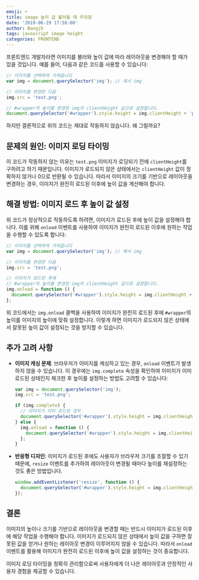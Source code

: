 ```yaml
---
emoji: ☀️
title: image 높이 값 불러올 때 주의점
date: '2019-06-29 17:58:00'
author: Bangjh
tags: javascript image height
categories: FRONTEND
---
```


프론트엔드 개발자라면 이미지를 불러와 높이 값에 따라 레이아웃을 변경해야 할 때가 있을 것입니다. 예를 들어, 다음과 같은 코드를 사용할 수 있습니다:

```javascript
// 이미지를 선택하여 가져옵니다
var img = document.querySelector('img'); // 예시 img

// 이미지를 변경한 다음
img.src = 'test.png';

// #wrapper의 높이를 변경된 img의 clientHeight 값으로 설정합니다.
document.querySelector('#wrapper').style.height = img.clientHeight + 'px';
```

하지만 결론적으로 위의 코드는 제대로 작동하지 않습니다. 왜 그럴까요?

## 문제의 원인: 이미지 로딩 타이밍

이 코드가 작동하지 않는 이유는 `test.png` 이미지가 로딩되기 전에 `clientHeight`를 구하려고 하기 때문입니다. 이미지가 로드되지 않은 상태에서는 `clientHeight` 값이 정확하지 않거나 0으로 반환될 수 있습니다. 따라서 이미지의 크기를 기반으로 레이아웃을 변경하는 경우, 이미지가 완전히 로드된 이후에 높이 값을 계산해야 합니다.

## 해결 방법: 이미지 로드 후 높이 값 설정

위 코드가 정상적으로 작동하도록 하려면, 이미지가 로드된 후에 높이 값을 설정해야 합니다. 이를 위해 `onload` 이벤트를 사용하여 이미지가 완전히 로드된 이후에 원하는 작업을 수행할 수 있도록 합니다:

```javascript
// 이미지를 선택하여 가져옵니다
var img = document.querySelector('img'); // 예시 img

// 이미지를 변경한 다음
img.src = 'test.png';

// 이미지가 로드된 후에
// #wrapper의 높이를 변경된 img의 clientHeight 값으로 설정합니다.
img.onload = function () {
  document.querySelector('#wrapper').style.height = img.clientHeight + 'px';
};
```

위 코드에서는 `img.onload` 콜백을 사용하여 이미지가 완전히 로드된 후에 `#wrapper`의 높이를 이미지의 높이에 맞춰 설정합니다. 이렇게 하면 이미지가 로드되지 않은 상태에서 잘못된 높이 값이 설정되는 것을 방지할 수 있습니다.

## 추가 고려 사항

- **이미지 캐싱 문제**: 브라우저가 이미지를 캐싱하고 있는 경우, `onload` 이벤트가 발생하지 않을 수 있습니다. 이 경우에는 `img.complete` 속성을 확인하여 이미지가 이미 로드된 상태인지 체크한 후 높이를 설정하는 방법도 고려할 수 있습니다:

  ```javascript
  var img = document.querySelector('img');
  img.src = 'test.png';

  if (img.complete) {
    // 이미지가 이미 로드된 경우
    document.querySelector('#wrapper').style.height = img.clientHeight + 'px';
  } else {
    img.onload = function () {
      document.querySelector('#wrapper').style.height = img.clientHeight + 'px';
    };
  }
  ```

- **반응형 디자인**: 이미지가 로드된 후에도 사용자가 브라우저 크기를 조절할 수 있기 때문에, `resize` 이벤트를 추가하여 레이아웃이 변경될 때마다 높이를 재설정하는 것도 좋은 방법입니다.

  ```javascript
  window.addEventListener('resize', function () {
    document.querySelector('#wrapper').style.height = img.clientHeight + 'px';
  });
  ```

## 결론

이미지의 높이나 크기를 기반으로 레이아웃을 변경할 때는 반드시 이미지가 로드된 이후에 해당 작업을 수행해야 합니다. 이미지가 로드되지 않은 상태에서 높이 값을 구하면 잘못된 값을 얻거나 원하는 레이아웃 변경이 이루어지지 않을 수 있습니다. 따라서 `onload` 이벤트를 활용해 이미지가 완전히 로드된 이후에 높이 값을 설정하는 것이 중요합니다.

이미지 로딩 타이밍을 정확히 관리함으로써 사용자에게 더 나은 레이아웃과 안정적인 사용자 경험을 제공할 수 있습니다.

```toc

```
